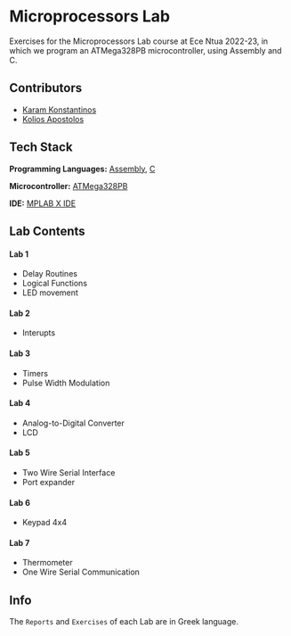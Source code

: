 
# Microprocessors Lab

Exercises for the Microprocessors Lab course at Ece Ntua 2022-23, in which we program an ATMega328PB microcontroller, using Assembly and C.
## Contributors

- [Karam Konstantinos](https://github.com/KostasKram)
- [Kolios Apostolos](https://github.com/apostolos-k)


## Tech Stack

**Programming Languages:** [Assembly](https://en.wikipedia.org/wiki/Assembly_language), [C](https://en.wikipedia.org/wiki/C_(programming_language))

**Microcontroller:** [ATMega328PB](https://www.microchip.com/en-us/product/ATmega328PB)

**IDE:** [MPLAB X IDE](https://www.microchip.com/en-us/tools-resources/develop/mplab-x-ide)


## Lab Contents

#### Lab 1
- Delay Routines
- Logical Functions
- LED movement

#### Lab 2
- Interupts

#### Lab 3
- Timers
- Pulse Width Modulation

#### Lab 4
- Analog-to-Digital Converter
- LCD

#### Lab 5
- Two Wire Serial Interface
- Port expander

#### Lab 6
- Keypad 4x4

#### Lab 7
- Thermometer
- One Wire Serial Communication



## Info

The `Reports` and `Exercises` of each Lab are in Greek language.
